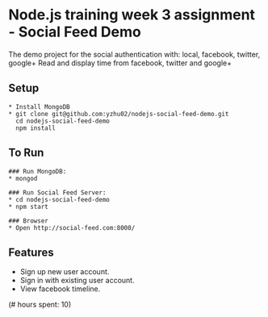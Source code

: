 # Node.js training week 3 assignment - Social Feed Demo

The demo project for the social authentication with: local, facebook, twitter, google+
Read and display time from facebook, twitter and google+

## Setup
```
* Install MongoDB
* git clone git@github.com:yzhu02/nodejs-social-feed-demo.git
  cd nodejs-social-feed-demo
  npm install
```

## To Run
```
### Run MongoDB: 
* mongod

### Run Social Feed Server:
* cd nodejs-social-feed-demo
* npm start

### Browser
* Open http://social-feed.com:8000/
```


## Features
* Sign up new user account.
* Sign in with existing user account.
* View facebook timeline.


(# hours spent: 10)